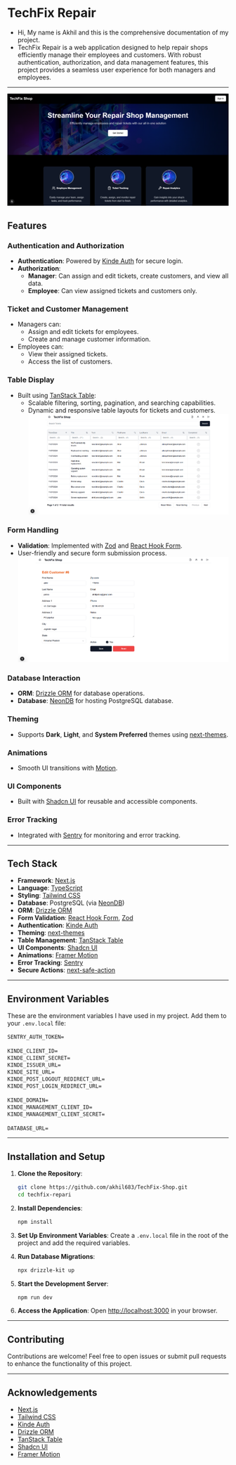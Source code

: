 # TechFix Repair

- Hi, My name is Akhil and this is the comprehensive documentation of my project.
- TechFix Repair is a web application designed to help repair shops efficiently manage their employees and customers. With robust authentication, authorization, and data management features, this project provides a seamless user experience for both managers and employees.

---
![Landing Page](/public/readme/hero.png)

## Features

### Authentication and Authorization
- **Authentication**: Powered by [Kinde Auth](https://kinde.com/) for secure login.
- **Authorization**:
  - **Manager**: Can assign and edit tickets, create customers, and view all data.
  - **Employee**: Can view assigned tickets and customers only.

### Ticket and Customer Management
- Managers can:
  - Assign and edit tickets for employees.
  - Create and manage customer information.
- Employees can:
  - View their assigned tickets.
  - Access the list of customers.

### Table Display
- Built using [TanStack Table](https://tanstack.com/table):
  - Scalable filtering, sorting, pagination, and searching capabilities.
  - Dynamic and responsive table layouts for tickets and customers.
![Display Table](/public/readme/table.png)

### Form Handling
- **Validation**: Implemented with [Zod](https://zod.dev/) and [React Hook Form](https://react-hook-form.com/).
- User-friendly and secure form submission process.
![Display Form](/public/readme/edit.png)

### Database Interaction
- **ORM**: [Drizzle ORM](https://github.com/drizzle-team/drizzle-orm) for database operations.
- **Database**: [NeonDB](https://neon.tech/) for hosting PostgreSQL database.

### Theming
- Supports **Dark**, **Light**, and **System Preferred** themes using [next-themes](https://github.com/pacocoursey/next-themes).

### Animations
- Smooth UI transitions with [Motion](https://www.motion.dev).

### UI Components
- Built with [Shadcn UI](https://shadcn.dev/) for reusable and accessible components.

### Error Tracking
- Integrated with [Sentry](https://sentry.io/) for monitoring and error tracking.

---

## Tech Stack

- **Framework**: [Next.js](https://nextjs.org/)
- **Language**: [TypeScript](https://www.typescriptlang.org/)
- **Styling**: [Tailwind CSS](https://tailwindcss.com/)
- **Database**: PostgreSQL (via [NeonDB](https://neon.tech/))
- **ORM**: [Drizzle ORM](https://github.com/drizzle-team/drizzle-orm)
- **Form Validation**: [React Hook Form](https://react-hook-form.com/), [Zod](https://zod.dev/)
- **Authentication**: [Kinde Auth](https://kinde.com/)
- **Theming**: [next-themes](https://github.com/pacocoursey/next-themes)
- **Table Management**: [TanStack Table](https://tanstack.com/table)
- **UI Components**: [Shadcn UI](https://shadcn.dev/)
- **Animations**: [Framer Motion](https://www.framer.com/motion/)
- **Error Tracking**: [Sentry](https://sentry.io/)
- **Secure Actions**: [next-safe-action](https://github.com/luciancaetano/next-safe-action)

---

## Environment Variables

These are the environment variables I have used in my project. Add them to your `.env.local` file:

```env
SENTRY_AUTH_TOKEN=

KINDE_CLIENT_ID=
KINDE_CLIENT_SECRET=
KINDE_ISSUER_URL=
KINDE_SITE_URL=
KINDE_POST_LOGOUT_REDIRECT_URL=
KINDE_POST_LOGIN_REDIRECT_URL=

KINDE_DOMAIN=
KINDE_MANAGEMENT_CLIENT_ID=
KINDE_MANAGEMENT_CLIENT_SECRET=

DATABASE_URL=
```

---

## Installation and Setup

1. **Clone the Repository**:
   ```bash
   git clone https://github.com/akhil683/TechFix-Shop.git
   cd techfix-repari
   ```

2. **Install Dependencies**:
   ```bash
   npm install
   ```

3. **Set Up Environment Variables**:
   Create a `.env.local` file in the root of the project and add the required variables.

4. **Run Database Migrations**:
   ```bash
   npx drizzle-kit up
   ```

5. **Start the Development Server**:
   ```bash
   npm run dev
   ```

6. **Access the Application**:
   Open [http://localhost:3000](http://localhost:3000) in your browser.

---

## Contributing
Contributions are welcome! Feel free to open issues or submit pull requests to enhance the functionality of this project.

---

## Acknowledgements
- [Next.js](https://nextjs.org/)
- [Tailwind CSS](https://tailwindcss.com/)
- [Kinde Auth](https://kinde.com/)
- [Drizzle ORM](https://github.com/drizzle-team/drizzle-orm)
- [TanStack Table](https://tanstack.com/table)
- [Shadcn UI](https://shadcn.dev/)
- [Framer Motion](https://www.framer.com/motion/)
 
